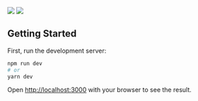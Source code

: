 <a href="https://codeclimate.com/github/waarrk/next_portfolio/maintainability"><img src="https://api.codeclimate.com/v1/badges/3b0132bb158291fec65a/maintainability" /></a>
<a href="https://codeclimate.com/github/waarrk/next_portfolio/test_coverage"><img src="https://api.codeclimate.com/v1/badges/3b0132bb158291fec65a/test_coverage" /></a>

## Getting Started

First, run the development server:

```bash
npm run dev
# or
yarn dev
```

Open [http://localhost:3000](http://localhost:3000) with your browser to see the result.
